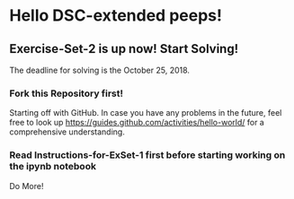 # Hello DSC-extended peeps!

## Exercise-Set-2 is up now! Start Solving!

The deadline for solving is the October 25, 2018.

### Fork this Repository first!

Starting off with GitHub.
In case you have any problems in the future, feel free to look up https://guides.github.com/activities/hello-world/
for a comprehensive understanding.

### Read Instructions-for-ExSet-1 first before starting working on the ipynb notebook

Do More!
